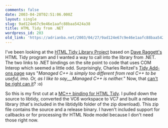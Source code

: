 ```yaml
---
comments: false
date: 2003-04-28T02:51:06.000Z
layout: single
slug: 9ad124e67c9e46e1aafc88baa5424a38
title: HTML Tidy from .NET
wordpress_id: 203
old_link: 'https://adrianba.net/2003/04/27/9ad124e67c9e46e1aafc88baa5424a38/'
---
```

I've been looking at the
[HTML Tidy Library
Project](http://tidy.sourceforge.net/) based
on [Dave
Raggett's](http://www.w3.org/People/Raggett/) HTML Tidy program and I wanted a way to call into the
library from .NET. The two links to .NET bindings on the site point
to code that uses COM Interop which seemed a little odd.
Surprisingly, Charles Reitzel's
[Tidy Add-ons
page](http://users.rcn.com/creitzel/tidy.html) says "_Managed C++ is simply too different from real
C++ to be useful, imo. Or, as I like to say,__Managed
C++ is neither._" Now, that
[can't
be right](http://dotnetweblogs.com/sgentile/posts/5827.aspx)[
can it](http://www.google.com/search?hl=en&lr=&ie=UTF-8&oe=UTF-8&q=%22C%2B%2B+rocks%22)? :o)

So this is my first cut at a
[
MC++ binding for HTML Tidy](/software/download/TidyNET.zip). I pulled down the source to
libtidy, converted the VC6 workspace to VC7 and built a release
library (that's included in the libtidylib folder of the zip
download). This zip file contains the source and a release binary.
I haven't included support for callbacks or for processing thr HTML
Node model because I don't need those right now.
